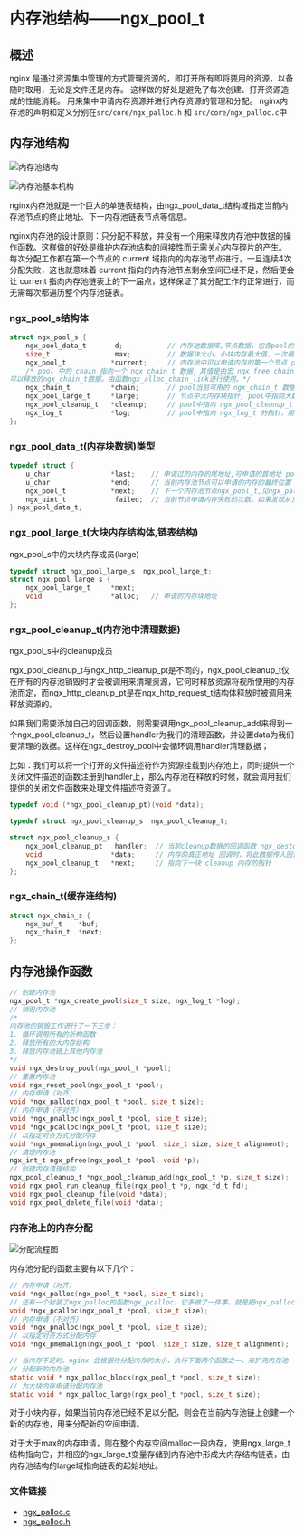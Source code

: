 # 内存池结构——ngx_pool_t #

## 概述
nginx 是通过资源集中管理的方式管理资源的，即打开所有即将要用的资源，以备随时取用，无论是文件还是内存。
这样做的好处是避免了每次创建、打开资源造成的性能消耗。
用来集中申请内存资源并进行内存资源的管理和分配。
nginx内存池的声明和定义分别在`src/core/ngx_palloc.h` 和 `src/core/ngx_palloc.c`中

## 内存池结构

![内存池结构](https://raw.githubusercontent.com/dyike/read_code_of_nginx/master/images/ngx_pool_t.png)

![内存池基本机构](https://raw.githubusercontent.com/dyike/read_code_of_nginx/master/images/ngx_pool_t_1.jpg)

nginx内存池就是一个巨大的单链表结构，由ngx_pool_data_t结构域指定当前内存池节点的终止地址、下一内存池链表节点等信息。

nginx内存池的设计原则：只分配不释放，并没有一个用来释放内存池中数据的操作函数。这样做的好处是维护内存池结构的间接性而无需关心内存碎片的产生。
每次分配工作都在第一个节点的 current 域指向的内存池节点进行，一旦连续4次分配失败，这也就意味着 current 指向的内存池节点剩余空间已经不足，然后便会让 current 指向内存池链表上的下一届点，这样保证了其分配工作的正常进行，而无需每次都遍历整个内存池链表。

### ngx_pool_s结构体
```c
struct ngx_pool_s {
    ngx_pool_data_t       d;           // 内存池数据库,节点数据，包含pool的数据区指针的结构体 pool->d.last ~ pool->d.end 中的内存区便是可用数据区
    size_t                max;         // 数据块大小，小块内存最大值，一次最多从pool中开辟的最大空间
    ngx_pool_t           *current;     // 内存池中可以申请内存的第一个节点 pool当前正在pool的指针 current 永远指向此pool的开始地址。(current的意思是当前的pool地址)
    /* pool 中的 chain 指向一个 ngx_chain_t 数据，其值是由宏 ngx_free_chain 进行赋予的，指向之前用完了的，
可以释放的ngx_chain_t数据。由函数ngx_alloc_chain_link进行使用。*/
    ngx_chain_t          *chain;       // pool当前可用的 ngx_chain_t 数据，注意：由 ngx_free_chain 赋值   ngx_alloc_chain_link
    ngx_pool_large_t     *large;       // 节点中大内存块指针, pool中指向大数据快的指针（大数据快是指 size > max 的数据块）
    ngx_pool_cleanup_t   *cleanup;     // pool中指向 ngx_pool_cleanup_t 数据块的指针 //cleanup在ngx_pool_cleanup_add赋值
    ngx_log_t            *log;         // pool中指向 ngx_log_t 的指针，用于写日志的ngx_event_accept会赋值
};
```
### ngx_pool_data_t(内存块数据)类型
```c
typedef struct {
    u_char               *last;    // 申请过的内存的尾地址,可申请的首地址 pool->d.last ~ pool->d.end 中的内存区便是可用数据区。
    u_char               *end;     // 当前内存池节点可以申请的内存的最终位置
    ngx_pool_t           *next;    // 下一个内存池节点ngx_pool_t,见ngx_palloc_block
    ngx_uint_t            failed;  // 当前节点申请内存失败的次数。如果发现从当前pool中分配内存失败四次，则使用下一个pool,见ngx_palloc_block
} ngx_pool_data_t;
```

### ngx_pool_large_t(大块内存结构体,链表结构)

ngx_pool_s中的大块内存成员(large)

```c
typedef struct ngx_pool_large_s  ngx_pool_large_t;
struct ngx_pool_large_s {
    ngx_pool_large_t     *next;
    void                 *alloc;   // 申请的内存块地址
};
```

### ngx_pool_cleanup_t(内存池中清理数据)

ngx_pool_s中的cleanup成员

ngx_pool_cleanup_t与ngx_http_cleanup_pt是不同的，ngx_pool_cleanup_t仅在所有的内存池销毁时才会被调用来清理资源，它何时释放资源将视所使用的内存池而定，而ngx_http_cleanup_pt是在ngx_http_request_t结构体释放时被调用来释放资源的。

如果我们需要添加自己的回调函数，则需要调用ngx_pool_cleanup_add来得到一个ngx_pool_cleanup_t，然后设置handler为我们的清理函数，并设置data为我们要清理的数据。这样在ngx_destroy_pool中会循环调用handler清理数据；

比如：我们可以将一个打开的文件描述符作为资源挂载到内存池上，同时提供一个关闭文件描述的函数注册到handler上，那么内存池在释放的时候，就会调用我们提供的关闭文件函数来处理文件描述符资源了。

```c
typedef void (*ngx_pool_cleanup_pt)(void *data);

typedef struct ngx_pool_cleanup_s  ngx_pool_cleanup_t;

struct ngx_pool_cleanup_s {
    ngx_pool_cleanup_pt   handler;  // 当前cleanup数据的回调函数 ngx_destory_pool中执行
    void                 *data;     // 内存的真正地址 回调时，将此数据传入回调函数；  ngx_pool_cleanup_add中开辟空间
    ngx_pool_cleanup_t   *next;     // 指向下一块 cleanup 内存的指针
};
```


### ngx_chain_t(缓存连结构)
```c
struct ngx_chain_s {
    ngx_buf_t    *buf;
    ngx_chain_t  *next;
};
```


## 内存池操作函数

```c
// 创建内存池
ngx_pool_t *ngx_create_pool(size_t size, ngx_log_t *log);
// 销毁内存池
/*
内存池的销毁工作进行了一下三步：
1. 循环调用所有的析构函数
2. 释放所有的大内存结构
3. 释放内存池链上其他内存池
*/
void ngx_destroy_pool(ngx_pool_t *pool);
// 重置内存池
void ngx_reset_pool(ngx_pool_t *pool);
// 内存申请（对齐）
void *ngx_palloc(ngx_pool_t *pool, size_t size);
// 内存申请（不对齐）
void *ngx_pnalloc(ngx_pool_t *pool, size_t size);
void *ngx_pcalloc(ngx_pool_t *pool, size_t size);
// 以指定对齐方式分配内存
void *ngx_pmemalign(ngx_pool_t *pool, size_t size, size_t alignment);
// 清理内存池
ngx_int_t ngx_pfree(ngx_pool_t *pool, void *p);
// 创建内存清理结构
ngx_pool_cleanup_t *ngx_pool_cleanup_add(ngx_pool_t *p, size_t size);
void ngx_pool_run_cleanup_file(ngx_pool_t *p, ngx_fd_t fd);
void ngx_pool_cleanup_file(void *data);
void ngx_pool_delete_file(void *data);

```

### 内存池上的内存分配

![分配流程图](https://raw.githubusercontent.com/dyike/read_code_of_nginx/master/images/ngx_pool_t_create.jpg)

内存池分配的函数主要有以下几个：
```c
// 内存申请（对齐）
void *ngx_palloc(ngx_pool_t *pool, size_t size);
// 还有一个封装了ngx_palloc的函数ngx_pcalloc，它多做了一件事，就是把ngx_palloc申请到的内存块全部置为0，虽然，多数情况下更适合用ngx_pcalloc来分配内存。
void *ngx_pcalloc(ngx_pool_t *pool, size_t size);
// 内存申请（不对齐）
void *ngx_pnalloc(ngx_pool_t *pool, size_t size);
// 以指定对齐方式分配内存
void *ngx_pmemalign(ngx_pool_t *pool, size_t size, size_t alignment);

// 当内存不足时，nginx 会根据待分配内存的大小，执行下面两个函数之一，来扩充内存池
// 分配新的内存池
static void * ngx_palloc_block(ngx_pool_t *pool, size_t size);
// 为大块内存申请分配内存池
static void * ngx_palloc_large(ngx_pool_t *pool, size_t size);
```
对于小块内存，如果当前内存池已经不足以分配，则会在当前内存池链上创建一个新的内存池，用来分配新的空间申请。

对于大于max的内存申请，则在整个内存空间malloc一段内存，使用ngx_large_t结构指向它，并相应的ngx_large_t变量存储到内存池中形成大内存结构链表，由内存池结构的large域指向链表的起始地址。


### 文件链接

* [ngx_palloc.c](../nginx-1.15.8/src/core/ngx_palloc.c)
* [ngx_palloc.h](../nginx-1.15.8/src/core/ngx_palloc.h)